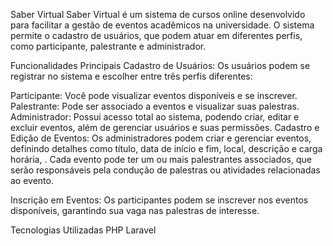 Saber Virtual
Saber Virtual é um sistema de cursos online desenvolvido para facilitar a gestão de eventos acadêmicos na universidade. O sistema permite o cadastro de usuários, que podem atuar em diferentes perfis, como participante, palestrante e administrador.

Funcionalidades Principais
Cadastro de Usuários:
Os usuários podem se registrar no sistema e escolher entre três perfis diferentes:

Participante: Você pode visualizar eventos disponíveis e se inscrever.
Palestrante: Pode ser associado a eventos e visualizar suas palestras.
Administrador: Possui acesso total ao sistema, podendo criar, editar e excluir eventos, além de gerenciar usuários e suas permissões.
Cadastro e Edição de Eventos:
Os administradores podem criar e gerenciar eventos, definindo detalhes como título, data de início e fim, local, descrição e carga horária, . Cada evento pode ter um ou mais palestrantes associados, que serão responsáveis ​​pela condução de palestras ou atividades relacionadas ao evento.

Inscrição em Eventos:
Os participantes podem se inscrever nos eventos disponíveis, garantindo sua vaga nas palestras de interesse.

Tecnologias Utilizadas
PHP
Laravel
